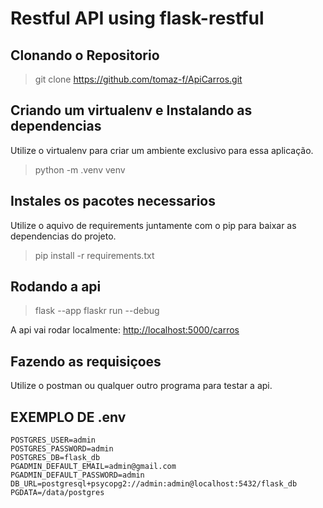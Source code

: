 # **Restful API using flask-restful**

## Clonando o Repositorio

> git clone <https://github.com/tomaz-f/ApiCarros.git>

## Criando um virtualenv e Instalando as dependencias

Utilize o virtualenv para criar um ambiente exclusivo para essa aplicação.

> python -m .venv venv

## Instales os pacotes necessarios

Utilize o aquivo de requirements juntamente com o pip para baixar as dependencias do projeto.

> pip install -r requirements.txt

## Rodando a api

> flask --app flaskr run --debug

A api vai rodar localmente: <http://localhost:5000/carros>

## Fazendo as requisiçoes

Utilize o postman ou qualquer outro programa para testar a api.

## EXEMPLO DE .env

>

    POSTGRES_USER=admin
    POSTGRES_PASSWORD=admin
    POSTGRES_DB=flask_db
    PGADMIN_DEFAULT_EMAIL=admin@gmail.com
    PGADMIN_DEFAULT_PASSWORD=admin
    DB_URL=postgresql+psycopg2://admin:admin@localhost:5432/flask_db
    PGDATA=/data/postgres
